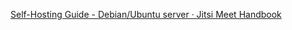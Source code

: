 [Self-Hosting Guide - Debian/Ubuntu server · Jitsi Meet Handbook](https://jitsi.github.io/handbook/docs/devops-guide/devops-guide-quickstart)


